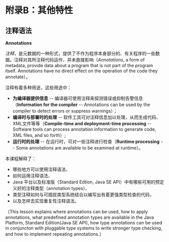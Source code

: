 # 附录B：其他特性

## 注释语法

**Annotations**

*注释*，是元数据的一种形式，提供了不作为程序本身部分的、有关程序的一些数据。注释对其所注释代码运作，并未直接影响（*Annotations*, a form of metadata, provide data about a program that is not part of the program itself. Annotations have no direct effect on the operation of the code they annotate）。

注释有着多种用途，这些用途中：

- **为编译器提供信息** -- 编译器可使用注释来探测错误或抑制告警信息（**Information for the compiler** -- Annotations can be used by the compiler to detect errors or suppress warnings）；
- **编译时与部署时的处理** -- 软件工具可对注释信息加以处理，从而生成代码、XML文件等等（**Compile-time and deployment-time processing** -- Software tools can process annotation information to generate code, XML files, and so forth）;
- **运行时的处理** -- 在运行时，可对一些注释进行检查（**Runtime processing** -- Some annotations are available to be examined at runtime）。

本课程解释了：

- 哪些地方可以使用注释语法、
- 如何运用注释语法、
- Java 平台以及标准版（Standard Edtion, Java SE API）中有哪些可用的预定义好的注释类型（annotation types）、
- 类型注释如何与可插拔类型系统结合以编写出有着更强类型检查的代码，
- 以及怎样去实现重复性注释语法。

（This lesson explains where annotations can be used, how to apply annotations, what predefined annotation types are available in the Java Platform, Standard Edition(Java SE API), how type annotations can be used in conjuncton with pluggable type systems to write stronger type checking, and how to implement repeating annotations.）
